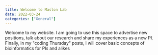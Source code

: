 ```yaml
---
title: Welcome to Maslon Lab
date: 2022-03-24 
categories: ["General"]
---
```


Welcome to my website. I am going to use this space to advertise new positions, talk about our research and share my experiences as a new PI.
Finally, in my "coding Thursday" posts, I will cover basic concepts of bioinformatics for PIs and alikes

